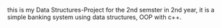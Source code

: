 this is my Data Structures-Project for the 2nd semster in 2nd year, it is a simple banking system using data structures, OOP with c++.
